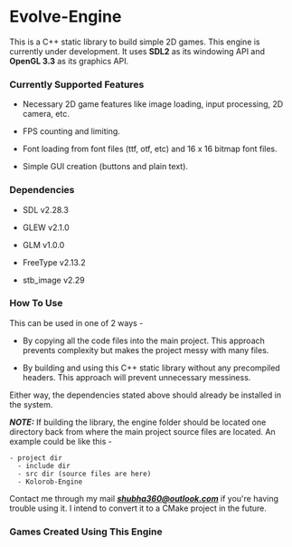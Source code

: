 # Evolve-Engine

This is a C++ static library to build simple 2D games. This engine is currently under development. It uses **SDL2** as its windowing API and **OpenGL 3.3** as its graphics API.

### Currently Supported Features

- Necessary 2D game features like image loading, input processing, 2D camera, etc.

- FPS counting and limiting.

- Font loading from font files (ttf, otf, etc) and 16 x 16 bitmap font files.

- Simple GUI creation (buttons and plain text).

### Dependencies

- SDL v2.28.3

- GLEW v2.1.0

- GLM v1.0.0

- FreeType v2.13.2

- stb_image v2.29

### How To Use

This can be used in one of 2 ways - 

- By copying all the code files into the main project. This approach prevents complexity but makes the project messy with many files.

- By building and using this C++ static library without any precompiled headers. This approach will prevent unnecessary messiness.

Either way, the dependencies stated above should already be installed in the system.

***NOTE:*** If building the library, the engine folder should be located one directory back from where the main project source files are located. An example could be like this - 

    - project dir
      - include dir
      - src dir (source files are here)
      - Kolorob-Engine

Contact me through my mail ***shubha360@outlook.com*** if you're having trouble using it. I intend to convert it to a CMake project in the future.

### Games Created Using This Engine
